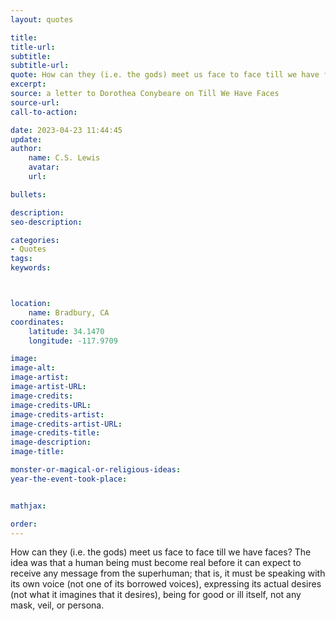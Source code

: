 ```yaml
---
layout: quotes

title:
title-url:
subtitle:
subtitle-url:
quote: How can they (i.e. the gods) meet us face to face till we have faces?
excerpt:
source: a letter to Dorothea Conybeare on Till We Have Faces
source-url:
call-to-action:

date: 2023-04-23 11:44:45
update:
author:
    name: C.S. Lewis
    avatar:
    url:

bullets:

description:
seo-description:

categories:
- Quotes
tags:
keywords:



location:
    name: Bradbury, CA
coordinates:
    latitude: 34.1470
    longitude: -117.9709

image:
image-alt:
image-artist:
image-artist-URL:
image-credits:
image-credits-URL:
image-credits-artist:
image-credits-artist-URL:
image-credits-title:
image-description:
image-title:

monster-or-magical-or-religious-ideas:
year-the-event-took-place:


mathjax:

order:
---
```

How can they (i.e. the gods) meet us face to face till we have faces? The idea was that a human being must become real before it can expect to receive any message from the superhuman; that is, it must be speaking with its own voice (not one of its borrowed voices), expressing its actual desires (not what it imagines that it desires), being for good or ill itself, not any mask, veil, or persona.